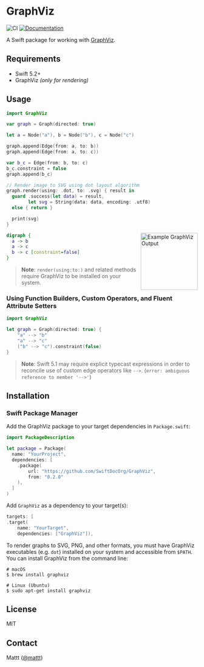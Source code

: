 # GraphViz

![CI][ci badge]
[![Documentation][documentation badge]][documentation]

A Swift package for working with [GraphViz][graphviz].

## Requirements

- Swift 5.2+
- GraphViz _(only for rendering)_

## Usage

```swift
import GraphViz

var graph = Graph(directed: true)

let a = Node("a"), b = Node("b"), c = Node("c")

graph.append(Edge(from: a, to: b))
graph.append(Edge(from: a, to: c))

var b_c = Edge(from: b, to: c)
b_c.constraint = false
graph.append(b_c)

// Render image to SVG using dot layout algorithm
graph.render(using: .dot, to: .svg) { result in 
  guard .success(let data) = result,
        let svg = String(data: data, encoding: .utf8)
  else { return }

  print(svg)
}
```

<img src="https://user-images.githubusercontent.com/7659/76256368-108d1600-620d-11ea-9263-d3ca3cc68d8d.png" alt="Example GraphViz Output" width="150" align="right">

```dot
digraph {
  a -> b
  a -> c
  b -> c [constraint=false]
}
```

> **Note**:
> `render(using:to:)` and related methods require
> GraphViz to be installed on your system.

### Using Function Builders, Custom Operators, and Fluent Attribute Setters

```swift
import GraphViz

let graph = Graph(directed: true) {
    "a" --> "b"
    "a" --> "c"
    ("b" --> "c").constraint(false)
}
```

> **Note**:
> Swift 5.1 may require explicit typecast expressions in order to
> reconcile use of custom edge operators like `-->`.
> (`error: ambiguous reference to member '-->'`)

## Installation

### Swift Package Manager

Add the GraphViz package to your target dependencies in `Package.swift`:

```swift
import PackageDescription

let package = Package(
  name: "YourProject",
  dependencies: [
    .package(
        url: "https://github.com/SwiftDocOrg/GraphViz",
        from: "0.2.0"
    ),
  ]
)
```

Add `GraphViz` as a dependency to your target(s):

```swift
targets: [
.target(
    name: "YourTarget",
    dependencies: ["GraphViz"]),
```

To render graphs to SVG, PNG, and other formats,
you must have GraphViz executables (e.g. `dot`) installed on your system
and accessible from `$PATH`.
You can install GraphViz from the command line:

```terminal
# macOS
$ brew install graphviz

# Linux (Ubuntu)
$ sudo apt-get install graphviz
```

## License

MIT

## Contact

Mattt ([@mattt](https://twitter.com/mattt))

[graphviz]: https://graphviz.org
[ci badge]: https://github.com/SwiftDocOrg/GraphViz/workflows/CI/badge.svg
[documentation badge]: https://github.com/SwiftDocOrg/GraphViz/workflows/Documentation/badge.svg
[documentation]: https://github.com/SwiftDocOrg/GraphViz/wiki
